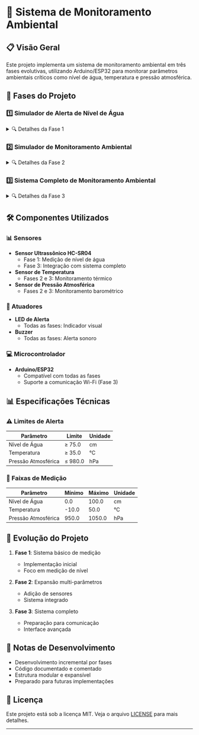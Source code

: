 # 🌊 Sistema de Monitoramento Ambiental

## 📋 Visão Geral

Este projeto implementa um sistema de monitoramento ambiental em três fases evolutivas, utilizando Arduino/ESP32 para monitorar parâmetros ambientais críticos como nível de água, temperatura e pressão atmosférica.

## 🚀 Fases do Projeto

### 1️⃣ Simulador de Alerta de Nível de Água
<details>
<summary>🔍 Detalhes da Fase 1</summary>

#### 📸 Circuito
![Circuito Fase 1](./1-Simulador_Nivel_Agua/sensor-basico.png)

#### 💻 Código
[Ver código completo](./1-Simulador_Nivel_Agua/index.ino)

#### ⚡ Funcionalidades
- Medição de nível de água via sensor ultrassônico
- Sistema de alerta sonoro e visual
- Monitoramento via Serial
- Interface simples e direta

</details>

### 2️⃣ Simulador de Monitoramento Ambiental
<details>
<summary>🔍 Detalhes da Fase 2</summary>

#### 📸 Circuito
![Circuito Fase 2](./2-Simulador_Monitoramento/sensor-ambiental.jpeg)

#### 💻 Código
[Ver código completo](./2-Simulador_Monitoramento/index.ino)

#### ⚡ Funcionalidades
- Monitoramento multi-parâmetros:
  - Nível de água
  - Temperatura
  - Pressão atmosférica
- Sistema de alerta integrado
- Monitoramento via Serial
- Interface expandida

</details>

### 3️⃣ Sistema Completo de Monitoramento Ambiental
<details>
<summary>🔍 Detalhes da Fase 3</summary>

#### 📸 Circuitos
<div align="center">
  <img src="./3-Simulador_Monitaramento_Completo/circuito1.jpeg" alt="Circuito Parte 1" width="400"/>
  <p><em>Circuito - Parte 1</em></p>
</div>

<div align="center">
  <img src="./3-Simulador_Monitaramento_Completo/circuito2.jpeg" alt="Circuito Parte 2" width="400"/>
  <p><em>Circuito - Parte 2</em></p>
</div>

#### 💻 Código
[Ver código completo](./3-Simulador_Monitaramento_Completo/index.ino)

#### ⚡ Funcionalidades
- Todas as funcionalidades da fase 2
- Estrutura preparada para comunicação Wi-Fi
- Formatação de dados em JSON
- Sistema de alerta avançado
- Interface completa

</details>

## 🛠️ Componentes Utilizados

### 📊 Sensores
- **Sensor Ultrassônico HC-SR04**
  - Fase 1: Medição de nível de água
  - Fase 3: Integração com sistema completo
- **Sensor de Temperatura**
  - Fases 2 e 3: Monitoramento térmico
- **Sensor de Pressão Atmosférica**
  - Fases 2 e 3: Monitoramento barométrico

### 🔔 Atuadores
- **LED de Alerta**
  - Todas as fases: Indicador visual
- **Buzzer**
  - Todas as fases: Alerta sonoro

### 💻 Microcontrolador
- **Arduino/ESP32**
  - Compatível com todas as fases
  - Suporte a comunicação Wi-Fi (Fase 3)

## 📊 Especificações Técnicas

### ⚠️ Limites de Alerta
| Parâmetro | Limite | Unidade |
|-----------|---------|----------|
| Nível de Água | ≥ 75.0 | cm |
| Temperatura | ≥ 35.0 | °C |
| Pressão Atmosférica | ≤ 980.0 | hPa |

### 📏 Faixas de Medição
| Parâmetro | Mínimo | Máximo | Unidade |
|-----------|---------|---------|----------|
| Nível de Água | 0.0 | 100.0 | cm |
| Temperatura | -10.0 | 50.0 | °C |
| Pressão Atmosférica | 950.0 | 1050.0 | hPa |

## 🔄 Evolução do Projeto

1. **Fase 1**: Sistema básico de medição
   - Implementação inicial
   - Foco em medição de nível

2. **Fase 2**: Expansão multi-parâmetros
   - Adição de sensores
   - Sistema integrado

3. **Fase 3**: Sistema completo
   - Preparação para comunicação
   - Interface avançada

## 📝 Notas de Desenvolvimento

- Desenvolvimento incremental por fases
- Código documentado e comentado
- Estrutura modular e expansível
- Preparado para futuras implementações

## 📄 Licença

Este projeto está sob a licença MIT. Veja o arquivo [LICENSE](LICENSE) para mais detalhes.

---